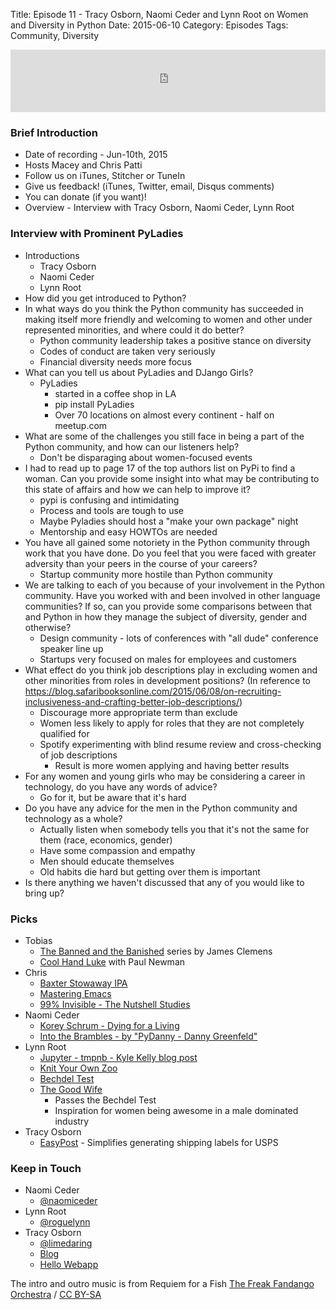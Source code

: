 Title: Episode 11 - Tracy Osborn, Naomi Ceder and Lynn Root on Women and Diversity in Python
Date: 2015-06-10
Category: Episodes
Tags: Community, Diversity

<iframe id="audio_iframe" src="http://www.podbean.com/media/player/5h63q-56c5cd?from=wp&skin=103&postId=5686733&download=0&share=1&fonts=Helvetica&auto=0" height="100" width="100%" frameborder="0" scrolling="no" data-name="pb-iframe-player"></iframe>

### Brief Introduction
*  Date of recording - Jun-10th, 2015
*  Hosts  Macey and Chris Patti
*  Follow us on iTunes, Stitcher or TuneIn
*  Give us feedback! (iTunes, Twitter, email, Disqus comments)
*  You can donate (if you want)!
*  Overview - Interview with Tracy Osborn, Naomi Ceder, Lynn Root

### Interview with Prominent PyLadies
*  Introductions
    *  Tracy Osborn
    *  Naomi Ceder
    *  Lynn Root
*  How did you get introduced to Python?
*  In what ways do you think the Python community has succeeded in making itself more friendly and welcoming to women and other under represented minorities, and where could it do better?
    *  Python community leadership takes a positive stance on diversity
    *  Codes of conduct are taken very seriously
    *  Financial diversity needs more focus
*  What can you tell us about PyLadies and DJango Girls?
    *  PyLadies
        *  started in a coffee shop in LA
        *  pip install PyLadies
        *  Over 70 locations on almost every continent - half on meetup.com
*  What are some of the challenges you still face in being a part of the Python community, and how can our listeners help?
    *  Don't be disparaging about women-focused events
*  I had to read up to page 17 of the top authors list on PyPi to find a woman. Can you provide some insight into what may be contributing to this state of affairs and how we can help to improve it?
    *  pypi is confusing and intimidating
    *  Process and tools are tough to use
    *  Maybe Pyladies should host a "make your own package" night
    *  Mentorship and easy HOWTOs are needed
*  You have all gained some notoriety in the Python community through work that you have done. Do you feel that you were faced with greater adversity than your peers in the course of your careers?
    *  Startup community more hostile than Python community
*  We are talking to each of you because of your involvement in the Python community. Have you worked with and been involved in other language communities? If so, can you provide some comparisons between that and Python in how they manage the subject of diversity, gender and otherwise?
    *  Design community - lots of conferences with "all dude" conference speaker line up
    *  Startups very focused on males for employees and customers
*  What effect do you think job descriptions play in excluding women and other minorities from roles in development positions? (In reference to <https://blog.safaribooksonline.com/2015/06/08/on-recruiting-inclusiveness-and-crafting-better-job-descriptions/>)
    *  Discourage more appropriate term than exclude
    *  Women less likely to apply for roles that they are not completely qualified for
    *  Spotify experimenting with blind resume review and cross-checking of job descriptions
        *  Result is more women applying and having better results
*  For any women and young girls who may be considering a career in technology, do you have any words of advice?
    *  Go for it, but be aware that it's hard
*  Do you have any advice for the men in the Python community and technology as a whole?
    *  Actually listen when somebody tells you that it's not the same for them (race, economics, gender)
    *  Have some compassion and empathy
    *  Men should educate themselves
    *  Old habits die hard but getting over them is important
*  Is there anything we haven't discussed that any of you would like to bring up?
### Picks
*  Tobias
    *  [The Banned and the Banished](http://amzn.to/1FFMqUT) series by James Clemens
    *  [Cool Hand Luke](http://www.imdb.com/title/tt0061512/) with Paul Newman
*  Chris
    *  [Baxter Stowaway IPA](http://www.baxterbrewing.com/beers/stowaway-ipa/)
    *  [Mastering Emacs](https://www.masteringemacs.org/)
    *  [99% Invisible - The Nutshell Studies](http://99percentinvisible.org/episode/the-nutshell-studies/)
*  Naomi Ceder
    *  [Korey Schrum - Dying for a Living](http://www.amazon.com/Dying-Living-Jesse-Sullivan-Novel-ebook/dp/B00IRIAA84)
    *  [Into the Brambles - by "PyDanny - Danny Greenfeld"](http://www.amazon.com/Into-Brambles-Daniel-Roy-Greenfeld-ebook/dp/B00VC5UQHO)
*  Lynn Root
    *  [Jupyter - tmpnb - Kyle Kelly blog post](https://lambdaops.com/ipythonjupyter-tmpnb-debuts/)
    *  [Knit Your Own Zoo](http://www.amazon.com/Knit-Your-Own-Easy-Follow/dp/1579129609)
    *  [Bechdel Test](https://en.wikipedia.org/wiki/Bechdel_test)
    *  [The Good Wife](http://www.cbs.com/shows/the_good_wife/)
       *  Passes the Bechdel Test
       *  Inspiration for women being awesome in a male dominated industry
*  Tracy Osborn
    *  [EasyPost](http://www.easypost.com) - Simplifies generating shipping labels for USPS
### Keep in Touch
*  Naomi Ceder
    *  [@naomiceder](https://twitter.com/naomiceder)
*  Lynn Root
    *  [@roguelynn](https://twitter.com/roguelynn)
*  Tracy Osborn
    *  [@limedaring](https://twitter.com/limedaring)
    *  [Blog](http://limedaring.com/)
    *  [Hello Webapp](http://hellowebapp.com)


The intro and outro music is from Requiem for a Fish [The Freak Fandango Orchestra](http://freemusicarchive.org/music/The\_Freak\_Fandango\_Orchestra/) / [CC BY-SA](http://creativecommons.org/licenses/by-sa/3.0/)
